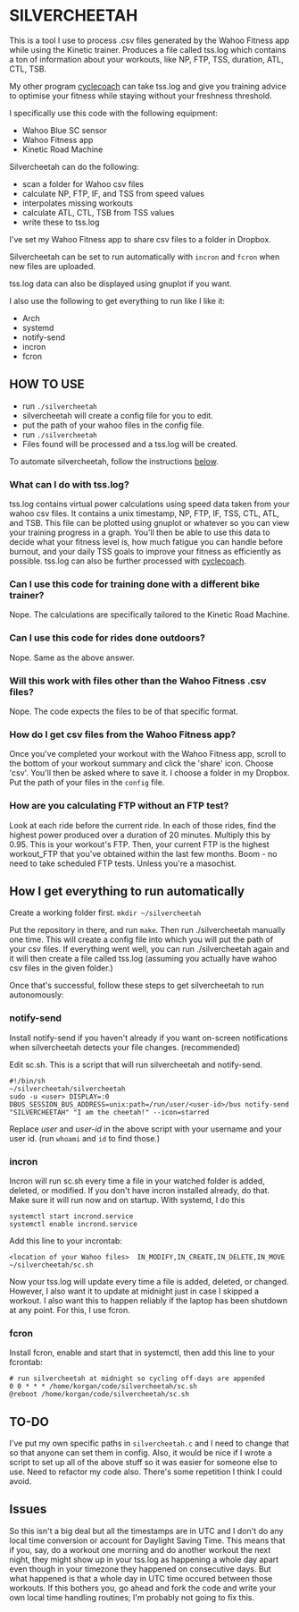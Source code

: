 # SILVERCHEETAH
This is a tool I use to process .csv files generated by the Wahoo Fitness app while using the Kinetic trainer. Produces a file called tss.log which contains a ton of information about your workouts, like NP, FTP, TSS, duration, ATL, CTL, TSB.

My other program [cyclecoach][1] can take tss.log and give you training advice to optimise your fitness while staying without your freshness threshold.

I specifically use this code with the following equipment:
* Wahoo Blue SC sensor
* Wahoo Fitness app
* Kinetic Road Machine

Silvercheetah can do the following:
* scan a folder for Wahoo csv files
* calculate NP, FTP, IF, and TSS from speed values
* interpolates missing workouts
* calculate ATL, CTL, TSB from TSS values
* write these to tss.log

I've set my Wahoo Fitness app to share csv files to a folder in Dropbox.

Silvercheetah can be set to run automatically with `incron` and `fcron` when new files are uploaded.

tss.log data can also be displayed using gnuplot if you want.

I also use the following to get everything to run like I like it:
* Arch
* systemd
* notify-send
* incron
* fcron

## HOW TO USE
* run `./silvercheetah`
* silvercheetah will create a config file for you to edit.
* put the path of your wahoo files in the config file.
* run `./silvercheetah`
* Files found will be processed and a tss.log will be created.

To automate silvercheetah, follow the instructions [below][2].

### What can I do with tss.log?
tss.log contains virtual power calculations using speed data taken from your wahoo csv files. It contains a unix timestamp, NP, FTP, IF, TSS, CTL, ATL, and TSB. This file can be plotted using gnuplot or whatever so you can view your training progress in a graph. You'll then be able to use this data to decide what your fitness level is, how much fatigue you can handle before burnout, and your daily TSS goals to improve your fitness as efficiently as possible. tss.log can also be further processed with [cyclecoach][1].

### Can I use this code for training done with a different bike trainer?
Nope. The calculations are specifically tailored to the Kinetic Road Machine.

### Can I use this code for rides done outdoors?
Nope. Same as the above answer.

### Will this work with files other than the Wahoo Fitness .csv files?
Nope. The code expects the files to be of that specific format.

### How do I get csv files from the Wahoo Fitness app?
Once you've completed your workout with the Wahoo Fitness app, scroll to the bottom of your workout summary and click the 'share' icon. Choose 'csv'. You'll then be asked where to save it. I choose a folder in my Dropbox. Put the path of your files in the `config` file.

### How are you calculating FTP without an FTP test?
Look at each ride before the current ride. In each of those rides, find the highest power produced over a duration of 20 minutes. Multiply this by 0.95. This is your workout's FTP. Then, your current FTP is the highest workout_FTP that you've obtained within the last few months. Boom - no need to take scheduled FTP tests. Unless you're a masochist.

## How I get everything to run automatically

Create a working folder first.
`mkdir ~/silvercheetah`

Put the repository in there, and run `make`. Then run ./silvercheetah manually one time. This will create a config file into which you will put the path of your csv files. If everything went well, you can run ./silvercheetah again and it will then create a file called tss.log (assuming you actually have wahoo csv files in the given folder.)

Once that's successful, follow these steps to get silvercheetah to run autonomously:

### notify-send
Install notify-send if you haven't already if you want on-screen notifications when silvercheetah detects your file changes. (recommended)

Edit sc.sh. This is a script that will run silvercheetah and notify-send.
```
#!/bin/sh
~/silvercheetah/silvercheetah
sudo -u <user> DISPLAY=:0 DBUS_SESSION_BUS_ADDRESS=unix:path=/run/user/<user-id>/bus notify-send "SILVERCHEETAH" "I am the cheetah!" --icon=starred

```
Replace *user* and *user-id* in the above script with your username and your user id. (run `whoami` and `id` to find those.)

### incron
Incron will run sc.sh every time a file in your watched folder is added, deleted, or modified.
If you don't have incron installed already, do that. Make sure it will run now and on startup. With systemd, I do this
```
systemctl start incrond.service
systemctl enable incrond.service
```
Add this line to your incrontab:
```
<location of your Wahoo files>	IN_MODIFY,IN_CREATE,IN_DELETE,IN_MOVE	~/silvercheetah/sc.sh
```
Now your tss.log will update every time a file is added, deleted, or changed. However, I also want it to update at midnight just in case I skipped a workout. I also want this to happen reliably if the laptop has been shutdown at any point. For this, I use fcron.

### fcron
Install fcron, enable and start that in systemctl, then add this line to your fcrontab:
```
# run silvercheetah at midnight so cycling off-days are appended
0 0 * * * /home/korgan/code/silvercheetah/sc.sh
@reboot /home/korgan/code/silvercheetah/sc.sh
```
## TO-DO
I've put my own specific paths in `silvercheetah.c` and I need to change that so that anyone can set them in config.
Also, it would be nice if I wrote a script to set up all of the above stuff so it was easier for someone else to use.
Need to refactor my code also. There's some repetition I think I could avoid.

## Issues
So this isn't a big deal but all the timestamps are in UTC and I don't do any local time conversion or account for Daylight Saving Time. This means that if you, say, do a workout one morning and do another workout the next night, they might show up in your tss.log as happening a whole day apart even though in your timezone they happened on consecutive days. But what happened is that a whole day in UTC time occured between those workouts. If this bothers you, go ahead and fork the code and write your own local time handling routines; I'm probably not going to fix this.

[1]: https://github.com/korganrivera/cyclecoach
[2]: https://github.com/korganrivera/silvercheetah#how-i-get-everything-to-run-automatically
